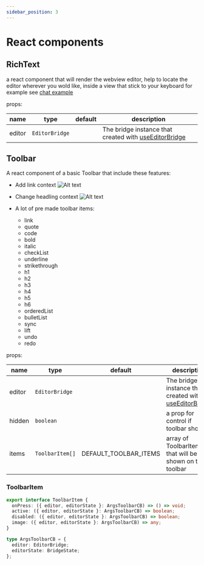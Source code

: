 ```yaml
---
sidebar_position: 3
---
```


# React components

## RichText

a react component that will render the webview editor, help to locate the editor wherever you wold like, inside a view that stick to your keyboard for example see [chat example](https://10play.dev)

props:

| name   | type           | default | description                                                             |
| ------ | -------------- | ------- | ----------------------------------------------------------------------- |
| editor | `EditorBridge` |         | The bridge instance that created with [useEditorBridge](./EditorBridge) |

## Toolbar

A react component of a basic Toolbar that include these features:

- Add link context <img title="a title" alt="Alt text" src="/10tap-editor/img/addlink.png" />
- Change headling context <img title="a title" alt="Alt text" src="/10tap-editor/img/heading.png" />

- A lot of pre made toolbar items:
  - link
  - quote
  - code
  - bold
  - italic
  - checkList
  - underline
  - strikethrough
  - h1
  - h2
  - h3
  - h4
  - h5
  - h6
  - orderedList
  - bulletList
  - sync
  - lift
  - undo
  - redo

props:

| name   | type            | default               | description                                                             |
| ------ | --------------- | --------------------- | ----------------------------------------------------------------------- |
| editor | `EditorBridge`  |                       | The bridge instance that created with [useEditorBridge](./EditorBridge) |
| hidden | `boolean`       |                       | a prop for control if toolbar shown                                     |
| items  | `ToolbarItem[]` | DEFAULT_TOOLBAR_ITEMS | array of ToolbarItem that will be shown on the toolbar                  |

### ToolbarItem

```ts
export interface ToolbarItem {
  onPress: ({ editor, editorState }: ArgsToolbarCB) => () => void;
  active: ({ editor, editorState }: ArgsToolbarCB) => boolean;
  disabled: ({ editor, editorState }: ArgsToolbarCB) => boolean;
  image: ({ editor, editorState }: ArgsToolbarCB) => any;
}

type ArgsToolbarCB = {
  editor: EditorBridge;
  editorState: BridgeState;
};
```
